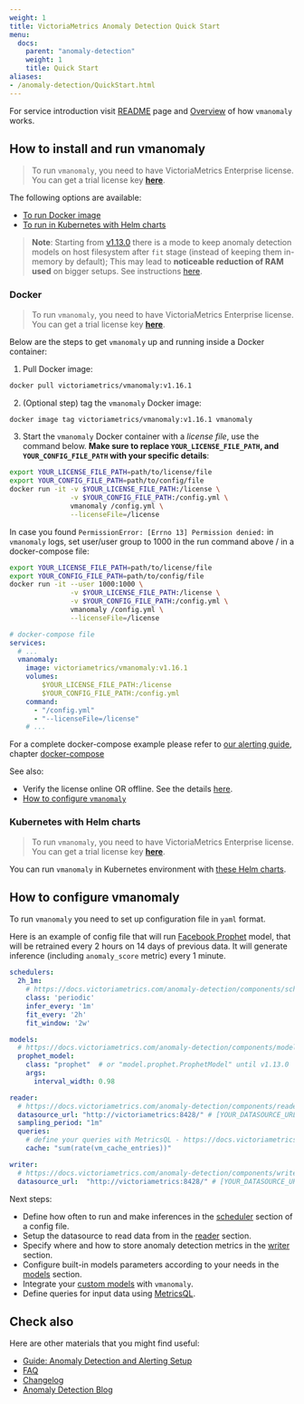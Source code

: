 ```yaml
---
weight: 1
title: VictoriaMetrics Anomaly Detection Quick Start
menu:
  docs:
    parent: "anomaly-detection"
    weight: 1
    title: Quick Start
aliases:
- /anomaly-detection/QuickStart.html
---
```

For service introduction visit [README](https://docs.victoriametrics.com/anomaly-detection/) page
and [Overview](https://docs.victoriametrics.com/anomaly-detection/overview/) of how `vmanomaly` works.

## How to install and run vmanomaly

> To run `vmanomaly`, you need to have VictoriaMetrics Enterprise license. You can get a trial license key [**here**](https://victoriametrics.com/products/enterprise/trial/).

The following options are available:

- [To run Docker image](#docker)
- [To run in Kubernetes with Helm charts](#kubernetes-with-helm-charts)

> **Note**: Starting from [v1.13.0](https://docs.victoriametrics.com/anomaly-detection/changelog/#v1130) there is a mode to keep anomaly detection models on host filesystem after `fit` stage (instead of keeping them in-memory by default); This may lead to **noticeable reduction of RAM used** on bigger setups. See instructions [here](https://docs.victoriametrics.com/anomaly-detection/faq/#resource-consumption-of-vmanomaly).

### Docker

> To run `vmanomaly`, you need to have VictoriaMetrics Enterprise license. You can get a trial license key [**here**](https://victoriametrics.com/products/enterprise/trial/).

Below are the steps to get `vmanomaly` up and running inside a Docker container:

1. Pull Docker image:

```sh
docker pull victoriametrics/vmanomaly:v1.16.1
```

2. (Optional step) tag the `vmanomaly` Docker image:

```sh
docker image tag victoriametrics/vmanomaly:v1.16.1 vmanomaly
```

3. Start the `vmanomaly` Docker container with a *license file*, use the command below.
**Make sure to replace `YOUR_LICENSE_FILE_PATH`, and `YOUR_CONFIG_FILE_PATH` with your specific details**:

```sh
export YOUR_LICENSE_FILE_PATH=path/to/license/file
export YOUR_CONFIG_FILE_PATH=path/to/config/file
docker run -it -v $YOUR_LICENSE_FILE_PATH:/license \
               -v $YOUR_CONFIG_FILE_PATH:/config.yml \
               vmanomaly /config.yml \
               --licenseFile=/license
```

In case you found `PermissionError: [Errno 13] Permission denied:` in `vmanomaly` logs, set user/user group to 1000 in the run command above / in a docker-compose file:

```sh
export YOUR_LICENSE_FILE_PATH=path/to/license/file
export YOUR_CONFIG_FILE_PATH=path/to/config/file
docker run -it --user 1000:1000 \
               -v $YOUR_LICENSE_FILE_PATH:/license \
               -v $YOUR_CONFIG_FILE_PATH:/config.yml \
               vmanomaly /config.yml \
               --licenseFile=/license
```

```yaml
# docker-compose file
services:
  # ...
  vmanomaly:
    image: victoriametrics/vmanomaly:v1.16.1
    volumes:
        $YOUR_LICENSE_FILE_PATH:/license
        $YOUR_CONFIG_FILE_PATH:/config.yml
    command:
      - "/config.yml"
      - "--licenseFile=/license"
    # ...
```

For a complete docker-compose example please refer to [our alerting guide](https://docs.victoriametrics.com/anomaly-detection/guides/guide-vmanomaly-vmalert/), chapter [docker-compose](https://docs.victoriametrics.com/anomaly-detection/guides/guide-vmanomaly-vmalert/#docker-compose)



See also:

- Verify the license online OR offline. See the details [here](https://docs.victoriametrics.com/anomaly-detection/overview/#licensing).
- [How to configure `vmanomaly`](#how-to-configure-vmanomaly)

### Kubernetes with Helm charts

> To run `vmanomaly`, you need to have VictoriaMetrics Enterprise license. You can get a trial license key [**here**](https://victoriametrics.com/products/enterprise/trial/).

You can run `vmanomaly` in Kubernetes environment
with [these Helm charts](https://github.com/VictoriaMetrics/helm-charts/blob/master/charts/victoria-metrics-anomaly/README.md).


## How to configure vmanomaly
To run `vmanomaly` you need to set up configuration file in `yaml` format.

Here is an example of config file that will run [Facebook Prophet](https://facebook.github.io/prophet/) model, that will be retrained every 2 hours on 14 days of previous data. It will generate inference (including `anomaly_score` metric) every 1 minute.


```yaml
schedulers:
  2h_1m:
    # https://docs.victoriametrics.com/anomaly-detection/components/scheduler/#periodic-scheduler
    class: 'periodic'
    infer_every: '1m'
    fit_every: '2h'
    fit_window: '2w'

models:
  # https://docs.victoriametrics.com/anomaly-detection/components/models/#prophet
  prophet_model:
    class: "prophet"  # or "model.prophet.ProphetModel" until v1.13.0
    args:
      interval_width: 0.98

reader:
  # https://docs.victoriametrics.com/anomaly-detection/components/reader/#vm-reader
  datasource_url: "http://victoriametrics:8428/" # [YOUR_DATASOURCE_URL]
  sampling_period: "1m"
  queries: 
    # define your queries with MetricsQL - https://docs.victoriametrics.com/metricsql/
    cache: "sum(rate(vm_cache_entries))"

writer:
  # https://docs.victoriametrics.com/anomaly-detection/components/writer/#vm-writer
  datasource_url:  "http://victoriametrics:8428/" # [YOUR_DATASOURCE_URL]
```


Next steps:
- Define how often to run and make inferences in the [scheduler](https://docs.victoriametrics.com/anomaly-detection/components/scheduler/) section of a config file.
- Setup the datasource to read data from in the [reader](https://docs.victoriametrics.com/anomaly-detection/components/reader/) section.
- Specify where and how to store anomaly detection metrics in the [writer](https://docs.victoriametrics.com/anomaly-detection/components/writer/) section.
- Configure built-in models parameters according to your needs in the [models](https://docs.victoriametrics.com/anomaly-detection/components/models/) section.
- Integrate your [custom models](https://docs.victoriametrics.com/anomaly-detection/components/models/#custom-model-guide) with `vmanomaly`.
- Define queries for input data using [MetricsQL](https://docs.victoriametrics.com/metricsql/).


## Check also

Here are other materials that you might find useful:

- [Guide: Anomaly Detection and Alerting Setup](https://docs.victoriametrics.com/anomaly-detection/guides/guide-vmanomaly-vmalert/)
- [FAQ](https://docs.victoriametrics.com/anomaly-detection/faq/)
- [Changelog](https://docs.victoriametrics.com/anomaly-detection/changelog/)
- [Anomaly Detection Blog](https://victoriametrics.com/blog/tags/anomaly-detection/)
